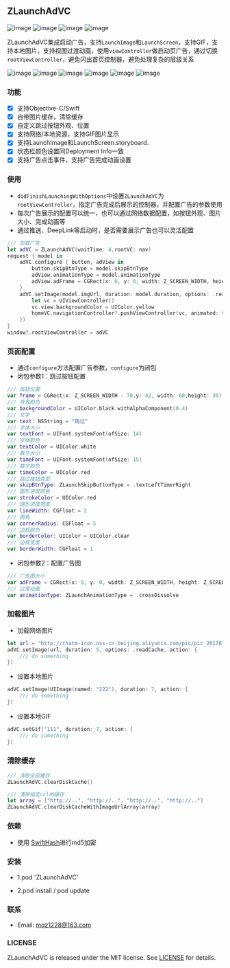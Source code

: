 
## ZLaunchAdVC

![image](https://travis-ci.org/MQZHot/ZLaunchAdVC.svg?branch=master)   ![image](https://img.shields.io/badge/support-swift%204-green.svg)  ![image](https://img.shields.io/badge/support-iOS%208%2B-blue.svg)  ![image](https://img.shields.io/cocoapods/v/ZLaunchAdVC.svg?style=flat)

ZLaunchAdVC集成启动广告，支持`LaunchImage`和`LaunchScreen`，支持GIF，支持本地图片，支持视图过渡动画，使用`viewController`做启动页广告，通过切换`rootViewController`，避免闪出首页控制器，避免处理复杂的层级关系

![image](https://github.com/MQZHot/ZLaunchAdVC/raw/master/Picture/pic0.gif) ![image](https://github.com/MQZHot/ZLaunchAdVC/raw/master/Picture/pic2.gif) ![image](https://github.com/MQZHot/ZLaunchAdVC/raw/master/Picture/pic3.gif) ![image](https://github.com/MQZHot/ZLaunchAdVC/raw/master/Picture/pic4.gif) ![image](https://github.com/MQZHot/ZLaunchAdVC/raw/master/Picture/pic5.gif) ![image](https://github.com/MQZHot/ZLaunchAdVC/raw/master/Picture/pic6.gif)

### 功能
- [x] 支持Objective-C/Swift
- [x] 自带图片缓存，清除缓存
- [x] 自定义跳过按钮外观、位置
- [x] 支持网络/本地资源，支持GIF图片显示
- [x] 支持LaunchImage和LaunchScreen.storyboard.
- [x] 状态栏颜色设置同Deployment Info一致
- [x] 支持广告点击事件，支持广告完成动画设置

### 使用
* `didFinishLaunchingWithOptions`中设置`ZLaunchAdVC`为`rootViewController`，指定广告完成后展示的控制器，并配置广告的参数使用
* 每次广告展示的配置可以统一，也可以通过网络数据配置，如按钮外观、图片大小、完成动画等
* 通过推送、DeepLink等启动时，是否需要展示广告也可以灵活配置
```swift
/// 加载广告
let adVC = ZLaunchAdVC(waitTime: 4,rootVC: nav)
request { model in
    adVC.configure { button, adView in
        button.skipBtnType = model.skipBtnType
        adView.animationType = model.animationType
        adView.adFrame = CGRect(x: 0, y: 0, width: Z_SCREEN_WIDTH, height: Z_SCREEN_WIDTH*model.height/model.width)
    }
    adVC.setImage(model.imgUrl, duration: model.duration, options: .readCache, action: {
        let vc = UIViewController()
        vc.view.backgroundColor = UIColor.yellow
        homeVC.navigationController?.pushViewController(vc, animated: true)
    })
}
window?.rootViewController = adVC
```
 ### 页面配置
 * 通过`configure`方法配置广告参数，`configure`为闭包
 * 闭包参数1：跳过按钮配置
 ```swift
 /// 按钮位置
 var frame = CGRect(x: Z_SCREEN_WIDTH - 70,y: 42, width: 60,height: 30)
 /// 背景颜色
 var backgroundColor = UIColor.black.withAlphaComponent(0.4)
 /// 文字
 var text: NSString = "跳过"
 /// 字体大小
 var textFont = UIFont.systemFont(ofSize: 14)
 /// 字体颜色
 var textColor = UIColor.white
 /// 数字大小
 var timeFont = UIFont.systemFont(ofSize: 15)
 /// 数字颜色
 var timeColor = UIColor.red
 /// 跳过按钮类型
 var skipBtnType: ZLaunchSkipButtonType = .textLeftTimerRight
 /// 圆形进度颜色
 var strokeColor = UIColor.red
 /// 圆形进度宽度
 var lineWidth: CGFloat = 2
 /// 圆角
 var cornerRadius: CGFloat = 5
 /// 边框颜色
 var borderColor: UIColor = UIColor.clear
 /// 边框宽度
 var borderWidth: CGFloat = 1
 ```
 * 闭包参数2：配置广告图
```swift
/// 广告图大小
var adFrame = CGRect(x: 0, y: 0, width: Z_SCREEN_WIDTH, height: Z_SCREEN_HEIGHT-100)
/// 过渡动画
var animationType: ZLaunchAnimationType = .crossDissolve
```
### 加载图片
 * 加载网络图片
```swift
let url = "http://chatm-icon.oss-cn-beijing.aliyuncs.com/pic/pic_20170724152928869.gif"
adVC.setImage(url, duration: 5, options: .readCache, action: {
    /// do something
})
```

 * 设置本地图片
```swift
adVC.setImage(UIImage(named: "222"), duration: 7, action: {
    /// do something
})
```
 * 设置本地GIF
```swift
adVC.setGif("111", duration: 7, action: {
    /// do something
})
```

### 清除缓存
```swift
/// 清除全部缓存
ZLaunchAdVC.clearDiskCache()

/// 清除指定url的缓存
let array = ["http://..", "http://..", "http://..", "http://.."]
ZLaunchAdVC.clearDiskCacheWithImageUrlArray(array)
```

### 依赖

* 使用 [SwiftHash](https://github.com/onmyway133/SwiftHash)进行md5加密

### 安装

* 1.pod 'ZLaunchAdVC'

* 2.pod install / pod update

### 联系

* Email: mqz1228@163.com

### LICENSE

ZLaunchAdVC is released under the MIT license. See [LICENSE](https://github.com/MQZHot/ZLaunchAdVC/blob/master/LICENSE) for details.


